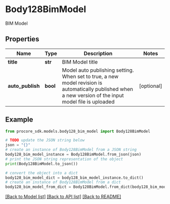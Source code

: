 # Body128BimModel

BIM Model

## Properties

Name | Type | Description | Notes
------------ | ------------- | ------------- | -------------
**title** | **str** | BIM Model title | 
**auto_publish** | **bool** | Model auto publishing setting. When set to true, a new model revision is automatically published when a new version of the input model file is uploaded | [optional] 

## Example

```python
from procore_sdk.models.body128_bim_model import Body128BimModel

# TODO update the JSON string below
json = "{}"
# create an instance of Body128BimModel from a JSON string
body128_bim_model_instance = Body128BimModel.from_json(json)
# print the JSON string representation of the object
print(Body128BimModel.to_json())

# convert the object into a dict
body128_bim_model_dict = body128_bim_model_instance.to_dict()
# create an instance of Body128BimModel from a dict
body128_bim_model_from_dict = Body128BimModel.from_dict(body128_bim_model_dict)
```
[[Back to Model list]](../README.md#documentation-for-models) [[Back to API list]](../README.md#documentation-for-api-endpoints) [[Back to README]](../README.md)


